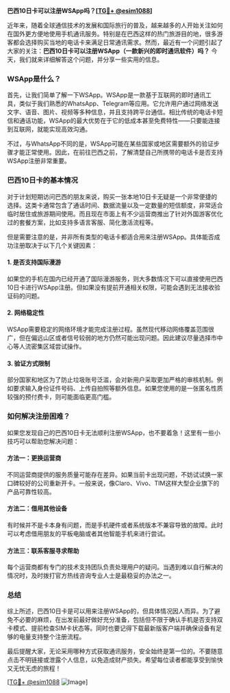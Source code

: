 **巴西10日卡可以注册WSApp吗？[[TG💪+ @esim1088](https://t.me/s/esim1088)]**

近年来，随着全球通信技术的发展和国际旅行的普及，越来越多的人开始关注如何在国外更方便地使用手机通讯服务。特别是在巴西这样的热门旅游目的地，很多游客都会选择购买当地的电话卡来满足日常通讯需求。然而，最近有一个问题引起了大家的关注：**巴西10日卡可以注册WSApp（一款新兴的即时通讯软件）吗？** 今天，我们就来详细解答这个问题，并分享一些实用的信息。

### WSApp是什么？

首先，让我们简单了解一下WSApp。WSApp是一款基于互联网的即时通讯工具，类似于我们熟悉的WhatsApp、Telegram等应用。它允许用户通过网络发送文字、语音、图片、视频等多种信息，并且支持跨平台通信。相比传统的电话卡短信和通话功能，WSApp的最大优势在于它的低成本甚至免费特性——只要能连接到互联网，就能实现高效沟通。

不过，与WhatsApp不同的是，WSApp可能在某些国家或地区需要额外的验证步骤才能正常使用。因此，在前往巴西之前，了解清楚自己所携带的电话卡是否支持WSApp注册非常重要。

### 巴西10日卡的基本情况

对于计划短期访问巴西的朋友来说，购买一张本地10日卡无疑是一个非常便捷的选择。这类卡通常包含了通话时间、数据流量以及一定数量的短信额度，非常适合临时居住或旅游期间使用。而且现在市面上有不少运营商推出了针对外国游客优化过的套餐方案，比如支持多语言客服、简化激活流程等。

但是需要注意的是，并非所有类型的电话卡都适合用来注册WSApp。具体能否成功注册取决于以下几个关键因素：

#### 1. 是否支持国际漫游
如果您的手机在国内已经开通了国际漫游服务，则大多数情况下可以直接使用巴西10日卡进行WSApp注册。但如果没有提前开通相关权限，可能会遇到无法接收验证码的问题。

#### 2. 网络稳定性
WSApp需要稳定的网络环境才能完成注册过程。虽然现代移动网络覆盖范围很广，但在偏远山区或者信号较弱的地方仍然可能出现问题。因此建议尽量选择市中心等人流密集区域尝试操作。

#### 3. 验证方式限制
部分国家和地区为了防止垃圾账号泛滥，会对新用户采取更加严格的审核机制。例如要求输入身份证件号码、上传自拍照等额外信息。如果您使用的是一张匿名性质较强的预付费卡，则可能面临更高门槛。

### 如何解决注册困难？

如果您发现自己的巴西10日卡无法顺利注册WSApp，也不要着急！这里有一些小技巧可以帮助您解决问题：

#### 方法一：更换运营商
不同运营商提供的服务质量可能存在差异。如果当前卡出现问题，不妨试试换一家口碑较好的公司重新开卡。一般来说，像Claro、Vivo、TIM这样大型企业旗下的产品可靠性较高。

#### 方法二：借用其他设备
有时候并不是卡本身有问题，而是手机硬件或者系统版本不兼容导致的故障。此时可以考虑借用朋友的平板电脑或者其他智能手机来进行尝试。

#### 方法三：联系客服寻求帮助
每个运营商都有专门的技术支持团队负责处理用户的疑问。当遇到难以自行解决的情况时，及时拨打官方热线咨询专业人士是最稳妥的办法之一。

### 总结

综上所述，巴西10日卡是可以用来注册WSApp的，但具体情况因人而异。为了避免不必要的麻烦，在出发前最好做好充分准备，包括但不限于确认手机是否支持双卡模式、提前检查SIM卡状态等。同时也要记得下载最新版客户端并确保设备有足够的电量支持整个注册流程。

最后提醒大家，无论采用哪种方式获取通讯服务，安全始终是第一位的。不要随意点击不明链接或泄露个人信息，以免造成财产损失。希望每位读者都能享受到愉快又无忧无虑的旅程！

[[TG💪+ @esim1088](https://t.me/s/esim1088) ![Image](https://i.postimg.cc/4NQfJmqS/Snipaste-2025-05-13-00-14-12.png)]